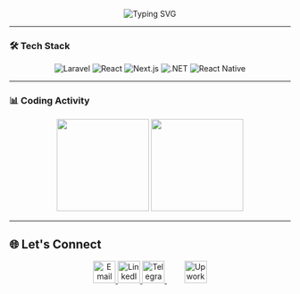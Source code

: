 <p align="center">
  <img src="https://readme-typing-svg.demolab.com?font=Fira+Code&weight=500&size=26&duration=4000&pause=1000&color=22C55E&center=true&vCenter=true&width=435&lines=Hi+%F0%9F%91%8B%2C+I'm+Dawit+Terefe;Full-Stack+Developer;From+Ethiopia+%F0%9F%87%AA%F0%9F%87%B9" alt="Typing SVG">
</p>

---

### 🛠️ Tech Stack
<p align="center">
  <img src="https://img.shields.io/badge/Laravel-FF2D20?logo=laravel&logoColor=white" alt="Laravel">
  <img src="https://img.shields.io/badge/React-20232A?logo=react" alt="React">
  <img src="https://img.shields.io/badge/Next.js-000000?logo=next.js&logoColor=white" alt="Next.js">
  <img src="https://img.shields.io/badge/.NET-512BD4?logo=.net&logoColor=white" alt=".NET">
  <img src="https://img.shields.io/badge/React_Native-20232A?logo=react" alt="React Native">
</p>

---

### 📊 Coding Activity
<p align="center">
  <img src="https://github-readme-stats.vercel.app/api?username=dawitterefe&show_icons=true&theme=dark&count_private=true&hide_border=true" height="165">
  <img src="https://github-readme-stats.vercel.app/api/top-langs/?username=dawitterefe&layout=compact&theme=dark&hide_border=true&langs_count=6" height="165">
</p>

---

## 🌐 Let's Connect

<p align="center">
  <!-- Grouped icons -->
  <a href="mailto:dawitterefe@outlook.com" target="_blank" title="Email">
    <img src="https://img.icons8.com/ios-filled/50/22C55E/gmail.png" width="40" alt="Email">
  </a>
  <a href="https://www.linkedin.com/in/dawit-terefe/" target="_blank" title="LinkedIn">
    <img src="https://img.icons8.com/ios-filled/50/22C55E/linkedin.png" width="40" alt="LinkedIn">
  </a>
  <a href="https://t.me/dawit_terefe" target="_blank" title="Telegram">
    <img src="https://img.icons8.com/ios-filled/50/22C55E/telegram-app.png" width="40" alt="Telegram">
  </a>
  <!-- Upwork Icon in a span with hard-coded space and pseudo glow using emoji -->
  <span>&nbsp;&nbsp;&nbsp;&nbsp;&nbsp;&nbsp;&nbsp;</span> <!-- Adds visible horizontal gap -->
  <a href="https://www.upwork.com/freelancers/~01a1d50dee01a4306a" target="_blank" title="Upwork">
    <img src="https://img.icons8.com/ios-filled/50/22C55E/upwork.png" width="40" alt="Upwork">
  </a>
</p>







